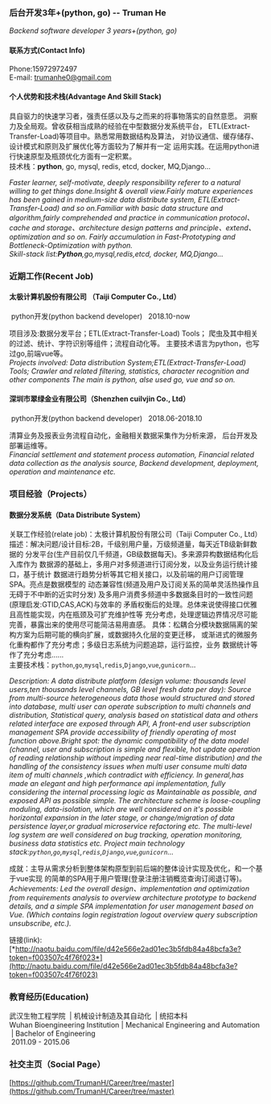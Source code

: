 ### 后台开发3年+(python, go) -- Truman He
*Backend software developer 3 years+(python, go)*

#### 联系方式(Contact Info)
Phone:15972972497   
E-mail: trumanhe0@gmail.com

#### 个人优势和技术栈(Advantage And Skill Stack)
具自驱力的快速学习者，强责任感以及与之而来的将事物落实的自然意愿。
洞察力及全局观。曾收获相当成熟的经验在中型数据分发系统平台，
ETL(Extract-Transfer-Load)等项目中。熟悉常用数据结构及算法，
对协议通信、缓存储存、设计模式和原则及扩展优化等方面较为了解并有一定
运用实践。在运用python进行快速原型及瓶颈优化方面有一定积累。   
技术栈：__python__, go, mysql, redis, etcd, docker, MQ,Django...

*Faster learner, self-motivate, deeply responsibility referer to a
natural willing to get things done.Insight & overall view.Fairly mature 
experiences has been gained in medium-size data distribute system, 
ETL(Extract-Transfer-Load) and so on.Familiar with basic data structure
and algorithm,fairly comprehended and practice in communication protocol、
cache and storage、architecture design patterns and principle、extend、optimization and so on.
Fairly accumulation in Fast-Prototyping and Bottleneck-Optimization
with python.*    
*Skill-stack list:__Python__,go,mysql,redis,etcd, docker, MQ,Django...*


### 近期工作(Recent Job)
#### 太极计算机股份有限公司 （Taiji Computer Co., Ltd）
&nbsp;python开发(python backend developer)  &nbsp; 2018.10-now

项目涉及:数据分发平台；ETL(Extract-Transfer-Load) Tools；
爬虫及其中相关的过滤、统计、字符识别等组件；流程自动化等。
主要技术语言为python，也写过go,前端vue等。     
*Projects involved: Data distribution System;ETL(Extract-Transfer-Load) Tools;
Crawler and related filtering, statistics, character recognition and other components
The main is python, alse used go, vue and so on.*
#### 深圳市翠绿金业有限公司（Shenzhen cuilvjin Co., Ltd）
 &nbsp;python开发(python backend developer)  &nbsp; 2018.06-2018.10

清算业务及报表业务流程自动化，金融相关数据采集作为分析来源，
后台开发及部署运维等。    
*Financial settlement and statement process automation, 
Financial related data collection as the analysis source,
Backend development, deployment, operation and maintenance etc.*   

### 项目经验（Projects）  
#### 数据分发系统（Data Distribute System）
关联工作经验(relate job)：太极计算机股份有限公司（Taiji Computer Co., Ltd）
描述：解决问题/设计目标:2B，千级别用户量，万级频道量，每天近TB级新鲜数据的
分发平台(生产目前仅几千频道，GB级数据每天)。多来源异构数据结构化后入库作为
数据源的基础上，多用户对多频道进行订阅分发，以及业务运行统计接口，基于统计
数据进行趋势分析等其它相关接口，以及前端的用户订阅管理SPA。亮点是数据模型的
动态兼容性(频道及用户及订阅关系的简单灵活热操作且无碍于不中断的近实时分发)
及多用户消费多频道中多数据条目时的一致性问题(原理启发:GTID,CAS,ACK)与效率的
矛盾权衡后的处理。总体来说使得接口优雅且高性能实现，内在瓶颈及可扩充维护性等
充分考虑，处理逻辑边界情况尽可能完善，暴露出来的使用尽可能简洁易用直感。
具体：松耦合分模块数据隔离的架构方案为后期可能的横向扩展，或数据持久化层的变更迁移，
或渐进式的微服务化重构都作了充分考虑；多级日志系统为问题追踪，运行监控，业务
数据统计等作了充分考虑……    
主要技术栈：`python`,`go`,`mysql`,`redis`,`Django`,`vue`,`gunicorn`...   

*Description: A data distribute platform (design volume: thousands level
 users,ten thousands level channels, GB level fresh data per day): 
Source from multi-source heterogeneous data those would structured and
 stored into database,
multi user can operate subscription to multi channels and distribution,
Statistical query, analysis based on statistical data and others
related interface are exposed through API,
 A front-end user subscription management SPA provide accessibility of 
 friendly operating of most function above.Bright spot: the dynamic
  compatibility of the data model (channel, 
user and subscription is simple and flexible, hot update operation of 
reading relationship without impeding near real-time distribution) and 
 the handling of the consistency issues when 
multi user consume multi data item of multi channels ,which contradict with efficiency.
In general,has made an elegant and high performance api implementation, 
fully considering the internal processing logic as Maintainable as possible, 
and exposed API as possible simple.
The architecture scheme is loose-coupling moduling, data-isolation, which are 
well considered on it's possible horizontal expansion in the later stage, or 
change/migration of data persistence layer,or gradual microservice refactoring etc.
The multi-level log system are well considered on bug tracking, 
operation monitoring, business data statistics etc.
Project main technology stack:`python`,`go`,`mysql`,`redis`,`Django`,`vue`,`gunicorn`...*

成就：主导从需求分析到整体架构原型到前后端的整体设计实现及优化，和一个基于vue实现
的简单的SPA用于用户管理(登录注册注销概览查询订阅退订等)。     
*Achievements: Led the overall design、implementation and optimization 
from requirements analysis to overview architecture prototype to backend details,
and a simple SPA implementation for user management based on Vue. 
(Which contains login registration logout overview query subscription unsubscribe, etc.).*

链接(link):[*http://naotu.baidu.com/file/d42e566e2ad01ec3b5fdb84a48bcfa3e?token=f003507c4f76f023*](http://naotu.baidu.com/file/d42e566e2ad01ec3b5fdb84a48bcfa3e?token=f003507c4f76f023)     

### 教育经历(Education)
武汉生物工程学院 &nbsp;|&nbsp;机械设计制造及其自动化 &nbsp;|&nbsp;统招本科    
Wuhan Bioengineering Institution&nbsp;|&nbsp;Mechanical Engineering and Automation &nbsp;|&nbsp;Bachelor of Engineering    
 &nbsp;2011.09 - 2015.06
 
 ### 社交主页（Social Page）
 
 [https://github.com/TrumanH/Career/tree/master](https://github.com/TrumanH/Career/tree/master)
